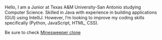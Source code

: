 Hello, I am a Junior at Texas A&M University-San Antonio studying Computer Science.
Skilled in Java with experience in building applications (GUI) using IntelliJ.
However, I’m looking to improve my coding skills specifically (Python, JavaScript, HTML, CSS).

Be sure to check [Minesweeper clone](https://github.com/Benlojgo1/SemesterProject)
